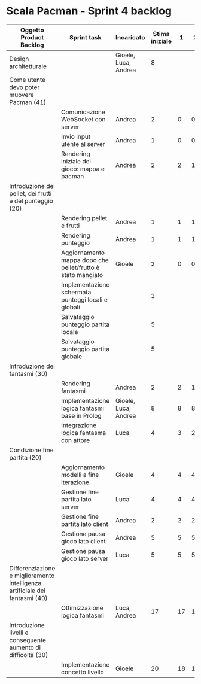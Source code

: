 # Scala Pacman - Sprint 4 backlog

| Oggetto Product Backlog                                      | Sprint task                                                 | Incaricato           | Stima iniziale | 1    | 2    | 3    | 4    | 5    | 6    | 7    | 8    | 9    | 10   | 11   | 12   | 13   | 14   | 15   | 16   | 17   | 18   | 19   | 20   | 21   | 22   | 23   | 24   | 25   | 26   | 27   | 28   | 29   | 30   | 31   | 32   | 33   |
| ------------------------------------------------------------ | ----------------------------------------------------------- | -------------------- | -------------- | ---- | ---- | ---- | ---- | ---- | ---- | ---- | ---- | ---- | ---- | ---- | ---- | ---- | ---- | ---- | ---- | ---- | ---- | ---- | ---- | ---- | ---- | ---- | ---- | ---- | ---- | ---- | ---- | ---- | ---- | ---- | ---- | ---- |
| Design architetturale                                        |                                                             | Gioele, Luca, Andrea | 8              |      |      |      |      |      |      |      |      |      |      |      |      |      |      |      |      | 7    | 5    | 4    | 3    |      |      |      |      |      |      |      |      |      |      |      |      |      |
| Come utente devo poter muovere Pacman (41)                   |                                                             |                      |                |      |      |      |      |      |      |      |      |      |      |      |      |      |      |      |      |      |      |      |      |      |      |      |      |      |      |      |      |      |      |      |      |      |
|                                                              | Comunicazione WebSocket con server                          | Andrea               | 2              | 0    | 0    | 0    |      |      |      |      |      |      |      |      |      |      |      |      |      |      |      |      |      |      |      |      |      |      |      |      |      |      |      |      |      | 0    |
|                                                              | Invio input utente al server                                | Andrea               | 1              | 0    | 0    | 0    |      |      |      |      |      |      |      |      |      |      |      |      |      |      |      |      |      |      |      |      |      |      |      |      |      |      |      |      |      | 0    |
|                                                              | Rendering iniziale del gioco: mappa e pacman                | Andrea               | 2              | 2    | 1    | 0    |      |      |      |      |      |      |      |      |      |      |      |      |      |      |      |      |      |      |      |      |      |      |      |      |      |      |      |      |      | 0    |
| Introduzione dei pellet, dei frutti e del punteggio (20)     |                                                             |                      |                |      |      |      |      |      |      |      |      |      |      |      |      |      |      |      |      |      |      |      |      |      |      |      |      |      |      |      |      |      |      |      |      |      |
|                                                              | Rendering pellet e frutti                                   | Andrea               | 1              | 1    | 1    | 0    |      |      |      |      |      |      |      |      |      |      |      |      |      |      |      |      |      |      |      |      |      |      |      |      |      |      |      |      |      | 0    |
|                                                              | Rendering punteggio                                         | Andrea               | 1              | 1    | 1    | 0    |      |      |      |      |      |      |      |      |      |      |      |      |      |      |      |      |      |      |      |      |      |      |      |      |      |      |      |      |      | 0    |
|                                                              | Aggiornamento mappa dopo che pellet/frutto è stato mangiato | Gioele               | 2              | 0    | 0    | 0    |      |      |      |      |      |      |      |      |      |      |      |      |      |      |      |      |      |      |      |      |      |      |      |      |      |      |      |      |      | 0    |
|                                                              | Implementazione schermata punteggi locali e globali         |                      | 3              |      |      |      |      |      |      |      |      |      |      |      |      |      |      |      |      |      |      |      |      |      |      |      |      |      |      |      |      |      |      |      |      | 3    |
|                                                              | Salvataggio punteggio partita locale                        |                      | 5              |      |      |      |      |      |      |      |      |      |      |      |      |      |      |      |      |      |      |      |      |      |      |      |      |      |      |      |      |      |      |      |      | 5    |
|                                                              | Salvataggio punteggio partita globale                       |                      | 5              |      |      |      |      |      |      |      |      |      |      |      |      |      |      |      |      |      |      |      |      |      |      |      |      |      |      |      |      |      |      |      |      | 5    |
| Introduzione dei fantasmi (30)                               |                                                             |                      |                |      |      |      |      |      |      |      |      |      |      |      |      |      |      |      |      |      |      |      |      |      |      |      |      |      |      |      |      |      |      |      |      |      |
|                                                              | Rendering fantasmi                                          | Andrea               | 2              | 2    | 1    | 0    |      |      |      |      |      |      |      |      |      |      |      |      |      |      |      |      |      |      |      |      |      |      |      |      |      |      |      |      |      | 0    |
|                                                              | Implementazione logica fantasmi base in Prolog              | Gioele, Luca, Andrea | 8              | 8    | 8    | 8    |      | 7    | 6    | 5    |      | 3    | 3    | 3    | 3    |      | 3    | 3    | 3    |      | 3    | 3    | 3    | 3    |      | 3    | 3    | 3    | 0    |      |      |      |      |      |      | 0    |
|                                                              | Integrazione logica fantasma con attore                     | Luca                 | 4              | 3    | 2    | 0    |      | 0    | 0    | 0    |      | 0    | 0    | 0    | 0    |      | 0    |      | 0    |      | 0    | 0    | 0    |      |      |      |      |      |      |      |      |      |      |      |      | 0    |
| Condizione fine partita (20)                                 |                                                             |                      |                |      |      |      |      |      |      |      |      |      |      |      |      |      |      |      |      |      |      |      |      |      |      |      |      |      |      |      |      |      |      |      |      |      |
|                                                              | Aggiornamento modelli a fine iterazione                     | Gioele               | 4              | 4    | 4    | 4    |      | 4    | 4    | 4    |      |      |      |      |      |      |      |      |      |      |      |      |      |      |      |      |      |      |      | 4    | 2    | 0    |      |      |      | 0    |
|                                                              | Gestione fine partita lato server                           | Luca                 | 4              | 4    | 4    | 4    |      | 4    | 4    | 4    |      | 4    | 4    | 4    | 4    |      | 4    |      | 4    |      | 4    | 4    | 4    | 3    |      | 2    | 0    |      |      |      |      |      |      |      |      | 0    |
|                                                              | Gestione fine partita lato client                           | Andrea               | 2              | 2    | 2    | 2    |      |      |      |      |      |      |      |      |      |      |      | 1    | 1    |      |      |      | 0    |      |      |      |      |      |      |      |      |      |      |      |      | 0    |
|                                                              | Gestione pausa gioco lato client                            | Andrea               | 5              | 5    | 5    | 5    |      |      |      |      |      |      |      |      |      |      |      | 5    | 5    |      |      |      | 5    |      |      |      |      | 5    |      | 5    | 5    | 5    | 5    | 3    | 1    | 0    |
|                                                              | Gestione pausa gioco lato server                            | Luca                 | 5              | 5    | 5    | 5    |      | 5    | 5    | 5    |      | 5    | 5    | 5    | 5    |      | 5    |      | 5    |      | 5    | 5    | 5    |      |      |      |      |      | 4    | 3    |      | 2    |      |      |      | 0    |
| Differenziazione e miglioramento intelligenza artificiale dei fantasmi (40) |                                                             |                      |                |      |      |      |      |      |      |      |      |      |      |      |      |      |      |      |      |      |      |      |      |      |      |      |      |      |      |      |      |      |      |      |      |      |
|                                                              | Ottimizzazione logica fantasmi                              | Luca, Andrea         | 17             | 17   | 17   | 17   |      | 17   | 17   | 17   |      | 16   | 15   | 13   | 13   |      | 12   |      | 10   |      | 10   | 9    | 7    |      |      |      |      | 6    | 5    | 4    | 3    | 2    | 1    | 0    |      | 0    |
| Introduzione livelli e conseguente aumento di difficoltà (30) |                                                             |                      |                |      |      |      |      |      |      |      |      |      |      |      |      |      |      |      |      |      |      |      |      |      |      |      |      |      |      |      |      |      |      |      |      |      |
|                                                              | Implementazione concetto livello                            | Gioele               | 20             | 18   | 18   | 18   |      | 18   | 18   | 18   |      |      |      |      |      |      |      |      |      |      |      |      |      |      |      |      |      |      |      | 15   | 12   | 10   |      |      |      | 10   |

